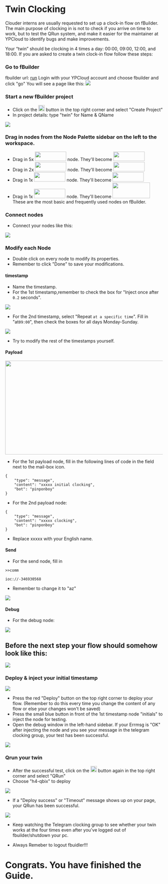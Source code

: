 # Twin Clocking
Clouder interns are usually requested to set up a clock-in flow on fBuilder. The main purpose of clocking in is not to check if you arrive on time to work, but to test the QRun system, and make it easier for the maintainer at YPCloud to identify bugs and make improvements. 

Your “twin” should be clocking in 4 times a day: 00:00, 09:00, 12:00, and 18:00. 
If you are asked to create a twin clock-in flow follow these steps: 

### Go to fBuilder
fbuilder url: [run](https://run.ypcloud.com)
Login with your YPCloud account and choose fbuilder and click "go"
You will see a page like this: 
<img src="https://i.imgur.com/i8YrWeI.jpg">

### Start a new fBuilder project 
* Click on the <img src="https://i.imgur.com/66dK5wO.png" width=20 height=20> button in the top right corner and select "Create Project" 
* In project details: type "twin" for Name & QName
<img src="https://i.imgur.com/jspv6Fy.png">

### Drag in nodes from the Node Palette sidebar on the left to the workspace. 
* Drag in 5x <img src="https://i.imgur.com/dcq5SnC.png" width=100 height=30> node. They'll become <img src="https://i.imgur.com/UOdTwVI.png" width=100 height=30>
* Drag in 2x <img src="https://i.imgur.com/Qzisc1K.png" width=100 height=30> node. They'll become <img src="https://i.imgur.com/hpUnuGs.png" width=100 height=30>
* Drag in 1x <img src="https://i.imgur.com/1664YQI.png" width=100 height=30> node. They'll become <img src="https://i.imgur.com/BUNoE2p.png" width=100 height=30>
* Drag in 1x <img src="https://i.imgur.com/6vCZIev.png" width=100 height=30> node. They'll become <img src="https://i.imgur.com/ocPKneJ.png" width=120 height=50>
These are the most basic and frequently used nodes on fBuilder.

### Connect nodes
* Connect your nodes like this:
<img src="https://i.imgur.com/uDfxHLv.png">
 
### Modify each Node

* Double click on every node to modify its properties.
* Remember to click "Done" to save your modifications. 

#### timestamp

* Name the timestamp.
* For the 1st timestamp,remember to check the box for "Inject once after `0.2` seconds".
<img src="https://i.imgur.com/XSxu5vX.png">


* For the 2nd timestamp, select "Repeat `at a specific time`". Fill in "at`09:00`", then check the boxes for all days Monday-Sunday.
<img src="https://i.imgur.com/kAmxGdU.png">

* Try to modify the rest of the timestamps yourself.

#### Payload

<img src="https://i.imgur.com/1M8lEsY.png" width=700 height=300> 

* For the 1st payload node, fill in the following lines of code in the field next to the mail-box icon.

```
{
    "type": "message", 
    "content": "xxxxx initial clocking", 
    "bot": "pinponboy"
}
```

* For the 2nd payload node:

```
{
    "type": "message", 
    "content": "xxxxx clocking", 
    "bot": "pinponboy"
}
```

* Replace xxxxx with your English name.

#### Send

* For the send node, fill in

```
>>comm
```
```
ioc://-346930568
```

* Remember to change it to "az"

<img src="https://i.imgur.com/e3ECJbd.jpg"> 

#### Debug

* For the debug node:

<img src="https://i.imgur.com/4EayyVC.png"> 

## Before the next step your flow should somehow look like this:

<img src="https://i.imgur.com/DS4ZGwy.png"> 


### Deploy & inject your initial timestamp 

<img src="https://i.imgur.com/Q6b3Ljd.png"> 

* Press the red "Deploy" button on the top right corner to deploy your flow. 
(Remember to do this every time you change the content of any flow or else your changes won't be saved)
* Press the small blue button in front of the 1st timestamp node "initials" to inject the node for testing.
* Open the debug window in the left-hand sidebar. If your Errmsg is "OK" after injecting the node and you see your message in the telegram clocking group, your test has been successful.

<img src="https://i.imgur.com/TBBg4ZD.png">

### Qrun your twin
* After the successful test, click on the <img src="https://i.imgur.com/66dK5wO.png" width=20 height=20> button again in the top right corner and select "QRun" 
* Choose "h4-qbix" to deploy

<img src="https://i.imgur.com/tmzm6pj.png">

* If a "Deploy success" or "Timeout" message shows up on your page, your QRun has been successful. 
<img src="https://i.imgur.com/GV3RRGW.png">


* Keep watching the Telegram clocking group to see whether your twin works at the four times even after you've logged out of fbuilder/shutdown your pc. 

* Always Remeber to logout fbuidler!!!

# Congrats. You have finished the Guide.
